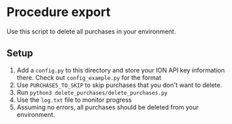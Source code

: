 # Procedure export
Use this script to delete all purchases in your environment.


## Setup
1. Add a `config.py` to this directory and store your ION API key information there. Check out `config_example.py` for the format
2. Use `PURCHASES_TO_SKIP` to skip purchases that you don't want to delete.
3. Run `python3 delete_purchases/delete_purchases.py`
4. Use the `log.txt` file to monitor progress
5. Assuming no errors, all purchases should be deleted from your environment.

